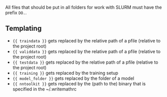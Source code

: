 All files that should be put in all folders for work with SLURM must have
the prefix `DO.`.


## Templating

* `{{ traindata }}` gets replaced by the relative path of a pfile
  (relative to the project root)
* `{{ validdata }}` gets replaced by the relative path of a pfile
  (relative to the project root)
* `{{ testdata }}` gets replaced by the relative path of a pfile
  (relative to the project root)
* `{{ training }}` gets replaced by the training setup
* `{{ model_folder }}` gets replaced by the folder of a model
* `{{ nntoolkit }}` gets replaced by the (path to the) binary that is specified
  in the ~/.writemathrc